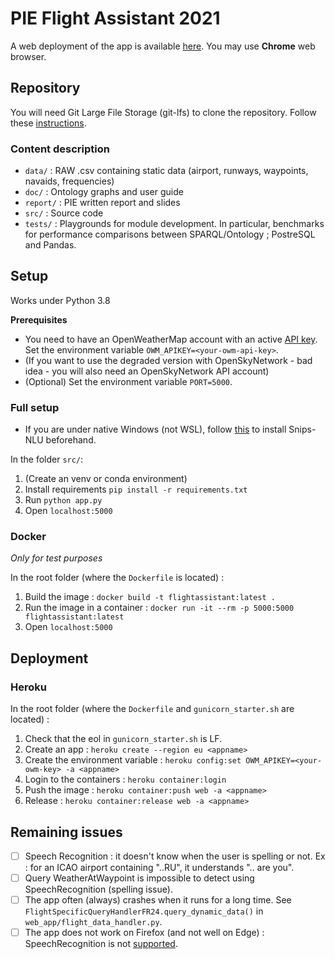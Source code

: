 # PIE Flight Assistant 2021

A web deployment of the app is available [here](https://pie2021-flightassistant-v21.herokuapp.com/). You may use **Chrome** web browser.


## Repository
You will need Git Large File Storage (git-lfs) to clone the repository. Follow these [instructions](https://git-lfs.github.com/).

### Content description
- `data/` : RAW .csv containing static data (airport, runways, waypoints, navaids, frequencies)
- `doc/` : Ontology graphs and user guide
- `report/` : PIE written report and slides
- `src/` : Source code
- `tests/` : Playgrounds for module development. In particular, benchmarks for performance comparisons between SPARQL/Ontology ; PostreSQL and Pandas.

## Setup 
Works under Python 3.8

**Prerequisites**
- You need to have an OpenWeatherMap account with an active [API key](https://openweathermap.org/faq#how-to-get-an-API-key). Set the environment variable `OWM_APIKEY=<your-owm-api-key>`.
- (If you want to use the degraded version with OpenSkyNetwork - bad idea - you will also need an OpenSkyNetwork API account)
- (Optional) Set the environment variable `PORT=5000`.


### Full setup

- If you are under native Windows (not WSL), follow [this](https://snips-nlu.readthedocs.io/en/latest/installation.html) to install Snips-NLU beforehand.

In the folder `src/`:
1. (Create an venv or conda environment) 
2. Install requirements `pip install -r requirements.txt`
3. Run `python app.py`
4. Open `localhost:5000`

### Docker 
*Only for test purposes*

In the root folder (where the `Dockerfile` is located) :

1. Build the image : `docker build -t flightassistant:latest .`
2. Run the image in a container : `docker run -it --rm -p 5000:5000 flightassistant:latest`
3. Open `localhost:5000`

## Deployment

### Heroku
In the root folder (where the `Dockerfile` and `gunicorn_starter.sh` are located) :

1. Check that the eol in `gunicorn_starter.sh` is LF.
2. Create an app : `heroku create --region eu <appname>`
3. Create the environment variable : `heroku config:set OWM_APIKEY=<your-owm-key> -a <appname>`
4. Login to the containers : `heroku container:login`
5. Push the image : `heroku container:push web -a <appname>`
6. Release : `heroku container:release web -a <appname>`


## Remaining issues
- [ ] Speech Recognition : it doesn't know when the user is spelling or not. Ex : for an ICAO airport containing "..RU", it understands ".. are you".
- [ ] Query WeatherAtWaypoint is impossible to detect using SpeechRecognition (spelling issue).
- [ ] The app often (always) crashes when it runs for a long time. See `FlightSpecificQueryHandlerFR24.query_dynamic_data()` in `web_app/flight_data_handler.py`.
- [ ] The app does not work on Firefox (and not well on Edge) : SpeechRecognition is not [supported](https://developer.mozilla.org/fr/docs/Web/API/SpeechRecognition#compatibilit%C3%A9_des_navigateurs).
